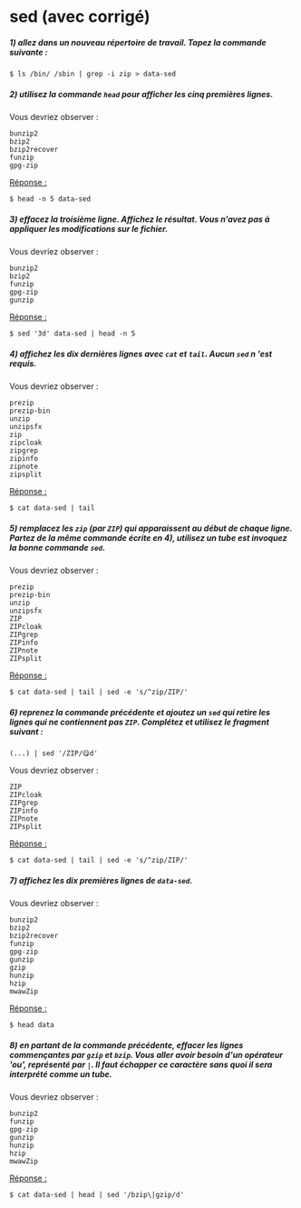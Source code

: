 # sed (avec corrigé)

##### 1)  allez dans un nouveau répertoire de travail. Tapez la commande suivante :

```shell
$ ls /bin/ /sbin | grep -i zip > data-sed
```



##### 2) utilisez la commande `head` pour afficher les cinq premières lignes.

Vous devriez observer :

```shell
bunzip2
bzip2
bzip2recover
funzip
gpg-zip
```
<u>Réponse :</u>
```shell
$ head -n 5 data-sed
```



##### 3) effacez la troisième ligne. Affichez le résultat. **Vous n'avez pas à appliquer les modifications sur le fichier**.

Vous devriez observer :

```shell
bunzip2
bzip2
funzip
gpg-zip
gunzip
```

<u>Réponse :</u>

```shell
$ sed '3d' data-sed | head -n 5
```


##### 4) affichez les dix dernières lignes avec `cat` et `tail`. Aucun `sed` n 'est requis.

Vous devriez observer :

```shell
prezip
prezip-bin
unzip
unzipsfx
zip
zipcloak
zipgrep
zipinfo
zipnote
zipsplit
```

<u>Réponse :</u>

```shell
$ cat data-sed | tail
```


##### 5) remplacez les `zip` (par `ZIP`) qui apparaissent au début de chaque ligne. **Partez de la même commande écrite en 4)**, utilisez un tube est invoquez la bonne commande `sed`. 

Vous devriez observer :

```shell
prezip
prezip-bin
unzip
unzipsfx
ZIP
ZIPcloak
ZIPgrep
ZIPinfo
ZIPnote
ZIPsplit
```

<u>Réponse :</u>

```shell
$ cat data-sed | tail | sed -e 's/^zip/ZIP/'
```


##### 6) reprenez la commande précédente et ajoutez un `sed` qui retire les lignes qui ne contiennent pas `ZIP`. Complétez et utilisez le fragment suivant :

```shell
(...) | sed '/ZIP/😋d'
```

Vous devriez observer :

```shell
ZIP
ZIPcloak
ZIPgrep
ZIPinfo
ZIPnote
ZIPsplit
```

<u>Réponse :</u>

```shell
$ cat data-sed | tail | sed -e 's/^zip/ZIP/'
```


##### 7) affichez les dix premières lignes de `data-sed`.

Vous devriez observer :

```shell
bunzip2
bzip2
bzip2recover
funzip
gpg-zip
gunzip
gzip
hunzip
hzip
mwawZip
```

<u>Réponse :</u>

```shell
$ head data
```



##### 8) en partant de la commande précédente, effacer les lignes commençantes par `gzip` et `bzip`. Vous aller avoir besoin d'un opérateur 'ou', représenté par `|`. Il faut échapper ce caractère sans quoi il sera interprété comme un tube.

Vous devriez observer :
```shell
bunzip2
funzip
gpg-zip
gunzip
hunzip
hzip
mwawZip
```

<u>Réponse :</u>

```shell
$ cat data-sed | head | sed '/bzip\|gzip/d'
```

